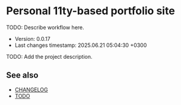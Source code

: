 <!--
@since 2024.05.04, 21:07
@changed 2024.05.04, 21:07
-->

# Personal 11ty-based portfolio site

TODO: Describe workflow here.

- Version: 0.0.17
- Last changes timestamp: 2025.06.21 05:04:30 +0300

TODO: Add the project description.

## See also

- [CHANGELOG](CHANGELOG.md)
- [TODO](TODO.md)

